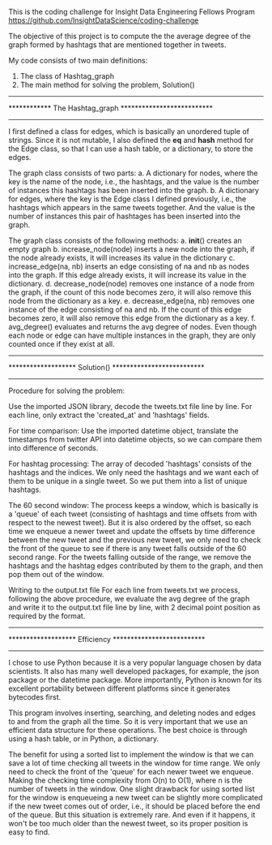 This is the coding challenge for Insight Data Engineering Fellows Program
https://github.com/InsightDataScience/coding-challenge


The objective of this project is to compute the the average degree of 
the graph formed by hashtags that are mentioned together in tweets.


My code consists of two main definitions:
1. The class of Hashtag_graph
2. The main method for solving the problem, Solution()





*********************************************************
************ The Hashtag_graph **************************
*********************************************************

I first defined a class for edges, which is basically an
unordered tuple of strings. Since it is not mutable, I also 
defined the __eq__ and __hash__ method for the Edge class, 
so that I can use a hash table, or a dictionary, to store 
the edges.


The graph class consists of two parts: 
a. A dictionary for nodes, where the key is the name of the node, 
   i.e., the hashtags, and the value is the number of instances 
   this hashtags has been inserted into the graph.
b. A dictionary for edges, where the key is the Edge class I 
   defined previously, i.e., the hashtags which appears in the 
   same tweets together. And the value is the number of instances 
   this pair of hashtages has been inserted into the graph.


The graph class consists of the following methods:
a. __init__() creates an empty graph
b. increase_node(node) inserts a new node into the graph, if the 
   node already exists, it will increases its value in the dictionary
c. increase_edge(na, nb) inserts an edge consisting of na and nb as
   nodes into the graph. If this edge already exists, it will increase 
   its value in the dictionary.
d. decrease_node(node) removes one instance of a node from the graph, 
   if the count of this node becomes zero, it will also remove this 
   node from the dictionary as a key.
e. decrease_edge(na, nb) removes one instance of the edge consisting 
   of na and nb. If the count of this edge becomes zero, it will also 
   remove this edge from the dictionary as a key.
f. avg_degree() evaluates and returns the avg degree of nodes.
   Even though each node or edge can have multiple instances in the 
   graph, they are only counted once if they exist at all.







*********************************************************
******************* Solution() **************************
*********************************************************

Procedure for solving the problem:


Use the imported JSON library, decode the tweets.txt file line 
by line. For each line, only extract the 'created_at' and 'hashtags' 
fields.


For time comparison:
Use the imported datetime object, translate the timestamps from 
twitter API into datetime objects, so we can compare them into 
difference of seconds.


For hashtag processing:
The array of decoded 'hashtags' consists of the hashtags and the 
indices. We only need the hashtags and we want each of them to be 
unique in a single tweet. So we put them into a list of unique 
hashtags.


The 60 second window:
The process keeps a window, which is basically is a 'queue' of 
each tweet (consisting of hashtags and time offsets from with 
respect to the newest tweet). But it is also ordered by the offset, 
so each time we enqueue a newer tweet and update the offsets by 
time difference between the new tweet and the previous new tweet, 
we only need to check the front of the queue to see if there is 
any tweet falls outside of the 60 second range.
For the tweets falling outside of the range, we remove the hashtags 
and the hashtag edges contributed by them to the graph, and then pop 
them out of the window.


Writing to the output.txt file
For each line from tweets.txt we process, following the above procedure, 
we evaluate the avg degree of the graph and write it to the output.txt 
file line by line, with 2 decimal point position as required by the format.






*********************************************************
******************* Efficiency **************************
*********************************************************

I chose to use Python because it is a very popular language chosen by 
data scientists. It also has many well developed packages, for example, 
the json package or the datetime package. More importantly, Python 
is known for its excellent portability between different platforms since 
it generates bytecodes first.


This program involves inserting, searching, and deleting nodes and 
edges to and from the graph all the time. So it is very important that 
we use an efficient data structure for these operations. The best choice 
is through using a hash table, or in Python, a dictionary.


The benefit for using a sorted list to implement the window is that we 
can save a lot of time checking all tweets in the window for time range. 
We only need to check the front of the 'queue' for each newer tweet 
we enqueue. Making the checking time complexity from O(n) to O(1), where 
n is the number of tweets in the window.
One slight drawback for using sorted list for the window is enqueueing a 
new tweet can be slightly more complicated if the new tweet comes out of 
order, i.e., it should be placed before the end of the queue. But this 
situation is extremely rare. And even if it happens, it won't be too much 
older than the newest tweet, so its proper position is easy to find.

